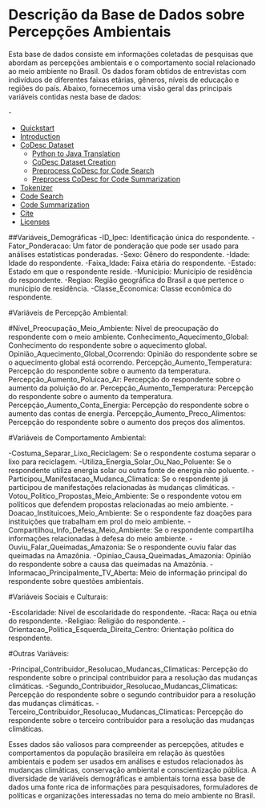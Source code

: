 # Descrição da Base de Dados sobre Percepções Ambientais


Esta base de dados consiste em informações coletadas de pesquisas que abordam as percepções ambientais e o comportamento social relacionado ao meio ambiente no Brasil. Os dados foram obtidos de entrevistas com indivíduos de diferentes faixas etárias, gêneros, níveis de educação e regiões do país. Abaixo, fornecemos uma visão geral das principais variáveis contidas nesta base de dados:

-<!-- TOC depthFrom:1 depthTo:6 withLinks:1 updateOnSave:1 orderedList:0 -->

- [Quickstart](#Variáveis_Demográficas)
- [Introduction](#introduction)
- [CoDesc Dataset](#codesc-dataset)
    - [Python to Java Translation](#python-to-java-translation)
    - [CoDesc Dataset Creation](#codesc-dataset-creation)
    - [Preprocess CoDesc for Code Search](#preprocess-codesc-for-code-search)
    - [Preprocess CoDesc for Code Summarization](#preprocess-codesc-for-code-summarization)
- [Tokenizer](#tokenizer)
- [Code Search](#code-search)
- [Code Summarization](#code-summarization)
- [Cite](#cite-this-work)
- [Licenses](#licenses)

<!-- /TOC -->
##Variáveis_Demográficas
-ID_Ipec: Identificação única do respondente.
-Fator_Ponderacao: Um fator de ponderação que pode ser usado para análises estatísticas ponderadas.
-Sexo: Gênero do respondente.
-Idade: Idade do respondente.
-Faixa_Idade: Faixa etária do respondente.
-Estado: Estado em que o respondente reside.
-Municipio: Município de residência do respondente.
-Regiao: Região geográfica do Brasil a que pertence o município de residência.
-Classe_Economica: Classe econômica do respondente.

#Variáveis de Percepção Ambiental:

#Nível_Preocupação_Meio_Ambiente: Nível de preocupação do respondente com o meio ambiente.
Conhecimento_Aquecimento_Global: Conhecimento do respondente sobre o aquecimento global.
Opinião_Aquecimento_Global_Ocorrendo: Opinião do respondente sobre se o aquecimento global está ocorrendo.
Percepção_Aumento_Temperatura: Percepção do respondente sobre o aumento da temperatura.
Percepção_Aumento_Poluicao_Ar: Percepção do respondente sobre o aumento da poluição do ar.
Percepção_Aumento_Temperatura: Percepção do respondente sobre o aumento da temperatura.
Percepção_Aumento_Conta_Energia: Percepção do respondente sobre o aumento das contas de energia.
Percepção_Aumento_Preco_Alimentos: Percepção do respondente sobre o aumento dos preços dos alimentos.

#Variáveis de Comportamento Ambiental:

-Costuma_Separar_Lixo_Reciclagem: Se o respondente costuma separar o lixo para reciclagem.
-Utiliza_Energia_Solar_Ou_Nao_Poluente: Se o respondente utiliza energia solar ou outra fonte de energia não poluente.
-Participou_Manifestacao_Mudanca_Climatica: Se o respondente já participou de manifestações relacionadas às mudanças climáticas.
-Votou_Politico_Propostas_Meio_Ambiente: Se o respondente votou em políticos que defendem propostas relacionadas ao meio ambiente.
-Doacao_Instituicoes_Meio_Ambiente: Se o respondente faz doações para instituições que trabalham em prol do meio ambiente.
-Compartilhou_Info_Defesa_Meio_Ambiente: Se o respondente compartilha informações relacionadas à defesa do meio ambiente.
-Ouviu_Falar_Queimadas_Amazonia: Se o respondente ouviu falar das queimadas na Amazônia.
-Opiniao_Causa_Queimadas_Amazonia: Opinião do respondente sobre a causa das queimadas na Amazônia.
-Informacao_Principalmente_TV_Aberta: Meio de informação principal do respondente sobre questões ambientais.

#Variáveis Sociais e Culturais:

-Escolaridade: Nível de escolaridade do respondente.
-Raca: Raça ou etnia do respondente.
-Religiao: Religião do respondente.
-Orientacao_Politica_Esquerda_Direita_Centro: Orientação política do respondente.

#Outras Variáveis:

-Principal_Contribuidor_Resolucao_Mudancas_Climaticas: Percepção do respondente sobre o principal contribuidor para a resolução das mudanças climáticas.
-Segundo_Contribuidor_Resolucao_Mudancas_Climaticas: Percepção do respondente sobre o segundo contribuidor para a resolução das mudanças climáticas.
-Terceiro_Contribuidor_Resolucao_Mudancas_Climaticas: Percepção do respondente sobre o terceiro contribuidor para a resolução das mudanças climáticas.

Esses dados são valiosos para compreender as percepções, atitudes e comportamentos da população brasileira em relação às questões ambientais e podem ser usados em análises e estudos relacionados às mudanças climáticas, conservação ambiental e conscientização pública. A diversidade de variáveis demográficas e ambientais torna essa base de dados uma fonte rica de informações para pesquisadores, formuladores de políticas e organizações interessadas no tema do meio ambiente no Brasil.
